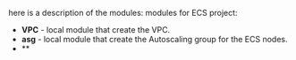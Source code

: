 

here is a description of the modules:
modules for ECS project:

- **VPC** - local module that create the VPC.
- **asg** -  local module that create the Autoscaling group for the ECS nodes.
-  **
